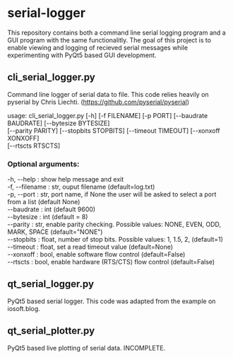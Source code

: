 # serial-logger

This repository contains both a command line serial logging program and a GUI program with the same functionalitly. The goal of this project is to enable viewing and logging of recieved serial messages while experimenting with PyQt5 based GUI development.

## cli_serial_logger.py
Command line logger of serial data to file. This code relies heavily on pyserial by Chris Liechti. (https://github.com/pyserial/pyserial)

usage: cli_serial_logger.py [-h] [-f FILENAME] [-p PORT] [--baudrate BAUDRATE] [--bytesize BYTESIZE]<br />
       [--parity PARITY] [--stopbits STOPBITS] [--timeout TIMEOUT] [--xonxoff XONXOFF]<br />
       [--rtscts RTSCTS]
       
### Optional arguments:
  -h, --help :       show help message and exit<br />
  -f, --filename :   str, ouput filename (default=log.txt)<br />
  -p, --port :       str, port name, if None the user will be asked to select a port from a list (default None)<br />
  --baudrate :       int (default 9600)<br />
  --bytesize :       int (default = 8)<br />
  --parity :         str, enable parity checking. Possible values: NONE, EVEN, ODD, MARK, SPACE (default="NONE")<br />
  --stopbits :       float, number of stop bits. Possible values: 1, 1.5, 2, (default=1)<br />
  --timeout :        float, set a read timeout value (default=None)<br />
  --xonxoff :        bool, enable software flow control (default=False)<br />
  --rtscts :         bool, enable hardware (RTS/CTS) flow control (default=False)<br />
  
  ## qt_serial_logger.py
  PyQt5 based serial logger. This code was adapted from the example on iosoft.blog.
  
  ## qt_serial_plotter.py
  PyQt5 based live plotting of serial data. INCOMPLETE.
